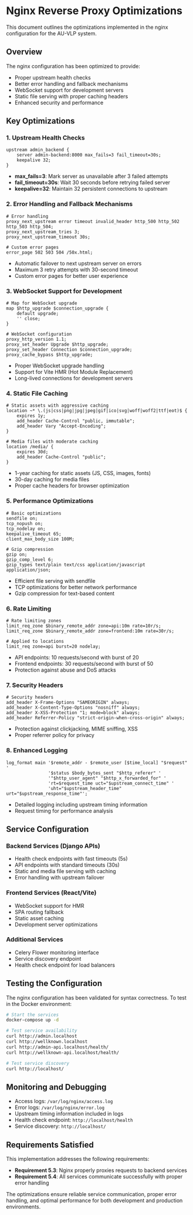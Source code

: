 # Nginx Reverse Proxy Optimizations

This document outlines the optimizations implemented in the nginx configuration for the AU-VLP system.

## Overview

The nginx configuration has been optimized to provide:
- Proper upstream health checks
- Better error handling and fallback mechanisms
- WebSocket support for development servers
- Static file serving with proper caching headers
- Enhanced security and performance

## Key Optimizations

### 1. Upstream Health Checks

```nginx
upstream admin_backend {
    server admin-backend:8000 max_fails=3 fail_timeout=30s;
    keepalive 32;
}
```

- **max_fails=3**: Mark server as unavailable after 3 failed attempts
- **fail_timeout=30s**: Wait 30 seconds before retrying failed server
- **keepalive=32**: Maintain 32 persistent connections to upstream

### 2. Error Handling and Fallback Mechanisms

```nginx
# Error handling
proxy_next_upstream error timeout invalid_header http_500 http_502 http_503 http_504;
proxy_next_upstream_tries 3;
proxy_next_upstream_timeout 30s;

# Custom error pages
error_page 502 503 504 /50x.html;
```

- Automatic failover to next upstream server on errors
- Maximum 3 retry attempts with 30-second timeout
- Custom error pages for better user experience

### 3. WebSocket Support for Development

```nginx
# Map for WebSocket upgrade
map $http_upgrade $connection_upgrade {
    default upgrade;
    '' close;
}

# WebSocket configuration
proxy_http_version 1.1;
proxy_set_header Upgrade $http_upgrade;
proxy_set_header Connection $connection_upgrade;
proxy_cache_bypass $http_upgrade;
```

- Proper WebSocket upgrade handling
- Support for Vite HMR (Hot Module Replacement)
- Long-lived connections for development servers

### 4. Static File Caching

```nginx
# Static assets with aggressive caching
location ~* \.(js|css|png|jpg|jpeg|gif|ico|svg|woff|woff2|ttf|eot)$ {
    expires 1y;
    add_header Cache-Control "public, immutable";
    add_header Vary "Accept-Encoding";
}

# Media files with moderate caching
location /media/ {
    expires 30d;
    add_header Cache-Control "public";
}
```

- 1-year caching for static assets (JS, CSS, images, fonts)
- 30-day caching for media files
- Proper cache headers for browser optimization

### 5. Performance Optimizations

```nginx
# Basic optimizations
sendfile on;
tcp_nopush on;
tcp_nodelay on;
keepalive_timeout 65;
client_max_body_size 100M;

# Gzip compression
gzip on;
gzip_comp_level 6;
gzip_types text/plain text/css application/javascript application/json;
```

- Efficient file serving with sendfile
- TCP optimizations for better network performance
- Gzip compression for text-based content

### 6. Rate Limiting

```nginx
# Rate limiting zones
limit_req_zone $binary_remote_addr zone=api:10m rate=10r/s;
limit_req_zone $binary_remote_addr zone=frontend:10m rate=30r/s;

# Applied to locations
limit_req zone=api burst=20 nodelay;
```

- API endpoints: 10 requests/second with burst of 20
- Frontend endpoints: 30 requests/second with burst of 50
- Protection against abuse and DoS attacks

### 7. Security Headers

```nginx
# Security headers
add_header X-Frame-Options "SAMEORIGIN" always;
add_header X-Content-Type-Options "nosniff" always;
add_header X-XSS-Protection "1; mode=block" always;
add_header Referrer-Policy "strict-origin-when-cross-origin" always;
```

- Protection against clickjacking, MIME sniffing, XSS
- Proper referrer policy for privacy

### 8. Enhanced Logging

```nginx
log_format main '$remote_addr - $remote_user [$time_local] "$request" '
                '$status $body_bytes_sent "$http_referer" '
                '"$http_user_agent" "$http_x_forwarded_for" '
                'rt=$request_time uct="$upstream_connect_time" '
                'uht="$upstream_header_time" urt="$upstream_response_time"';
```

- Detailed logging including upstream timing information
- Request timing for performance analysis

## Service Configuration

### Backend Services (Django APIs)
- Health check endpoints with fast timeouts (5s)
- API endpoints with standard timeouts (30s)
- Static and media file serving with caching
- Error handling with upstream failover

### Frontend Services (React/Vite)
- WebSocket support for HMR
- SPA routing fallback
- Static asset caching
- Development server optimizations

### Additional Services
- Celery Flower monitoring interface
- Service discovery endpoint
- Health check endpoint for load balancers

## Testing the Configuration

The nginx configuration has been validated for syntax correctness. To test in the Docker environment:

```bash
# Start the services
docker-compose up -d

# Test service availability
curl http://admin.localhost
curl http://wellknown.localhost
curl http://admin-api.localhost/health/
curl http://wellknown-api.localhost/health/

# Test service discovery
curl http://localhost/
```

## Monitoring and Debugging

- Access logs: `/var/log/nginx/access.log`
- Error logs: `/var/log/nginx/error.log`
- Upstream timing information included in logs
- Health check endpoint: `http://localhost/health`
- Service discovery: `http://localhost/`

## Requirements Satisfied

This implementation addresses the following requirements:

- **Requirement 5.3**: Nginx properly proxies requests to backend services
- **Requirement 5.4**: All services communicate successfully with proper error handling

The optimizations ensure reliable service communication, proper error handling, and optimal performance for both development and production environments.